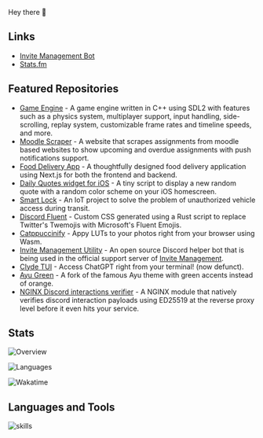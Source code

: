Hey there 👋

## Links

- [Invite Management Bot](https://invi-bot.xyz)
- [Stats.fm](https://stats.fm/siriscmv)

## Featured Repositories

- [Game Engine](https://github.com/siriscmv/game-engine) - A game engine written in C++ using SDL2 with features such as a physics system, multiplayer support, input handling, side-scrolling, replay system, customizable frame rates and timeline speeds, and more.
- [Moodle Scraper](https://github.com/siriscmv/moodle-scraper) - A website that scrapes assignments from moodle based websites to show upcoming and overdue assignments with push notifications support.
- [Food Delivery App](https://github.com/siriscmv/food-delivery-app) - A thoughtfully designed food delivery application using Next.js for both the frontend and backend.
- [Daily Quotes widget for iOS](https://github.com/siriscmv/daily-quotes-widget-ios) - A tiny script to display a new random quote with a random color scheme on your iOS homescreen.
- [Smart Lock](https://github.com/siriscmv/smart-lock) - An IoT project to solve the problem of unauthorized vehicle access during transit.
- [Discord Fluent](https://github.com/siriscmv/discord-fluent) - Custom CSS generated using a Rust script to replace Twitter's Twemojis with Microsoft's Fluent Emojis.
- [Catppuccinify](https://github.com/siriscmv/catppuccinify) - Appy LUTs to your photos right from your browser using Wasm.
- [Invite Management Utility](https://github.com/siriscmv/invite-management-utility) - An open source Discord helper bot that is being used in the official support server of [Invite Management](https://invi-bot.xyz).
- [Clyde TUI](https://github.com/siriscmv/clyde-tui) - Access ChatGPT right from your terminal! (now defunct).
- [Ayu Green](https://github.com/siriscmv/ayu-green) - A fork of the famous Ayu theme with green accents instead of orange.
- [NGINX Discord interactions verifier](https://github.com/siriscmv/ngx-discord-interactions-verifier) - A NGINX module that natively verifies discord interaction payloads using ED25519 at the reverse proxy level before it even hits your service.

## Stats

![Overview](https://git-stats.siris.me/api/?username=siriscmv&show_icons=true&layout=compact&custom_title=My+GitHub+Stats&hide_rank=true&title_color=ffffff&text_color=fefefe&icon_color=fefefe&bg_color=181818&hide_border=false&count_private=true&include_all_commits=true&card_width=500)

![Languages](https://git-stats.siris.me/api/top-langs/?layout=compact&icon_color=fefefe&count_private=true&username=siriscmv&langs_count=10&bg_color=181818&hide_border=false&title_color=ffffff&text_color=fefefe&show_icons=true&card_width=500&hide=jupyter%20notebook,html)

![Wakatime](https://git-stats.siris.me/api/wakatime/?username=siriscmv&show_icons=true&layout=compact&title_color=ffffff&text_color=fefefe&icon_color=fefefe&bg_color=181818&hide_border=false&langs_count=10&card_width=500)

## Languages and Tools

![skills](https://github-readme-tech-stack.vercel.app/api/cards?title=&align=center&titleAlign=center&borderRadius=4&theme=dark&lineCount=9&line1=gnubash,Bash,auto;bootstrap,Bootstrap,auto;c,C,auto;cplusplus,C%2b%2b,auto;&line2=cloudflare,Cloudflare,auto;css3,CSS,auto;discord,Discord,auto;docker,Docker,auto;&line3=express,Express,auto;figma,Figma,auto;git,Git,auto;github,GitHub,auto;&line4=heroku,Heroku,auto;html5,HTML,auto;java,Java,auto;javascript,JavaScript,auto;&line5=linux,Linux,auto;markdown,MD,auto;netlify,Netlify,auto;nextdotjs,Next.js,auto;&line6=nginx,Nginx,auto;nodedotjs,Node.js,auto;postgresql,PostgreSQL,auto;prisma,Prisma,auto;&line7=pug,Pug,auto;python,Python,auto;react,React,auto;redis,Redis,auto;&line8=rust,Rust,auto;sass,Sass,auto;sqlite,SQLite,auto;svg,SVG,auto;&line9=tailwindcss,TailwindCSS,auto;typescript,TypeScript,auto;vercel,Vercel,auto;visualstudiocode,VScode,auto)
